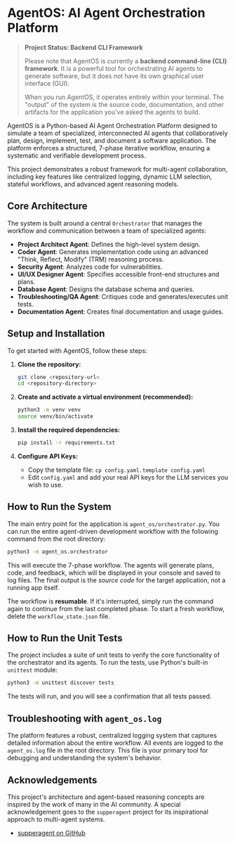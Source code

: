 # AgentOS: AI Agent Orchestration Platform

> **Project Status: Backend CLI Framework**
>
> Please note that AgentOS is currently a **backend command-line (CLI) framework**. It is a powerful tool for orchestrating AI agents to generate software, but it does not have its own graphical user interface (GUI).
>
> When you run AgentOS, it operates entirely within your terminal. The "output" of the system is the source code, documentation, and other artifacts for the application you've asked the agents to build.

AgentOS is a Python-based AI Agent Orchestration Platform designed to simulate a team of specialized, interconnected AI agents that collaboratively plan, design, implement, test, and document a software application. The platform enforces a structured, 7-phase iterative workflow, ensuring a systematic and verifiable development process.

This project demonstrates a robust framework for multi-agent collaboration, including key features like centralized logging, dynamic LLM selection, stateful workflows, and advanced agent reasoning models.

## Core Architecture

The system is built around a central `Orchestrator` that manages the workflow and communication between a team of specialized agents:

-   **Project Architect Agent**: Defines the high-level system design.
-   **Coder Agent**: Generates implementation code using an advanced "Think, Reflect, Modify" (TRM) reasoning process.
-   **Security Agent**: Analyzes code for vulnerabilities.
-   **UI/UX Designer Agent**: Specifies accessible front-end structures and plans.
-   **Database Agent**: Designs the database schema and queries.
-   **Troubleshooting/QA Agent**: Critiques code and generates/executes unit tests.
-   **Documentation Agent**: Creates final documentation and usage guides.

## Setup and Installation

To get started with AgentOS, follow these steps:

1.  **Clone the repository:**
    ```bash
    git clone <repository-url>
    cd <repository-directory>
    ```

2.  **Create and activate a virtual environment (recommended):**
    ```bash
    python3 -m venv venv
    source venv/bin/activate
    ```

3.  **Install the required dependencies:**
    ```bash
    pip install -r requirements.txt
    ```
4.  **Configure API Keys:**
    *   Copy the template file: `cp config.yaml.template config.yaml`
    *   Edit `config.yaml` and add your real API keys for the LLM services you wish to use.

## How to Run the System

The main entry point for the application is `agent_os/orchestrator.py`. You can run the entire agent-driven development workflow with the following command from the root directory:

```bash
python3 -m agent_os.orchestrator
```

This will execute the 7-phase workflow. The agents will generate plans, code, and feedback, which will be displayed in your console and saved to log files. The final output is the *source code* for the target application, not a running app itself.

The workflow is **resumable**. If it's interrupted, simply run the command again to continue from the last completed phase. To start a fresh workflow, delete the `workflow_state.json` file.

## How to Run the Unit Tests

The project includes a suite of unit tests to verify the core functionality of the orchestrator and its agents. To run the tests, use Python's built-in `unittest` module:

```bash
python3 -m unittest discover tests
```

The tests will run, and you will see a confirmation that all tests passed.

## Troubleshooting with `agent_os.log`

The platform features a robust, centralized logging system that captures detailed information about the entire workflow. All events are logged to the `agent_os.log` file in the root directory. This file is your primary tool for debugging and understanding the system's behavior.

## Acknowledgements

This project's architecture and agent-based reasoning concepts are inspired by the work of many in the AI community. A special acknowledgement goes to the `supperagent` project for its inspirational approach to multi-agent systems.

-   [supperagent on GitHub](https://github.com/samibs/supperagent)